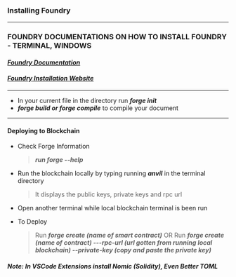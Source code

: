 ### Installing Foundry

---

### FOUNDRY DOCUMENTATIONS ON HOW TO INSTALL FOUNDRY - TERMINAL, WINDOWS

#### ***[Foundry Documentation](https://book.getfoundry.sh/)***

#### ***[Foundry Installation Website](https://getfoundry.sh/)***

---

- In your current file in the directory run ***forge init***
- ***forge build or forge compile*** to compile your document

---

#### Deploying to Blockchain 

- Check Forge Information
   > ***run forge --help***

- Run the blockchain locally by typing running ***anvil*** in the terminal directory
   > It displays the public keys, private keys and rpc url
- Open another terminal while local blockchain terminal is been run
- To Deploy
  > Run ***forge create (name of smart contract)*** OR
  > Run ***forge create (name of contract) ---rpc-url (url gotten from running local blockchain) --private-key (copy and paste the private key)***


#### ***Note: In VSCode Extensions install Nomic (Solidity), Even Better TOML***
